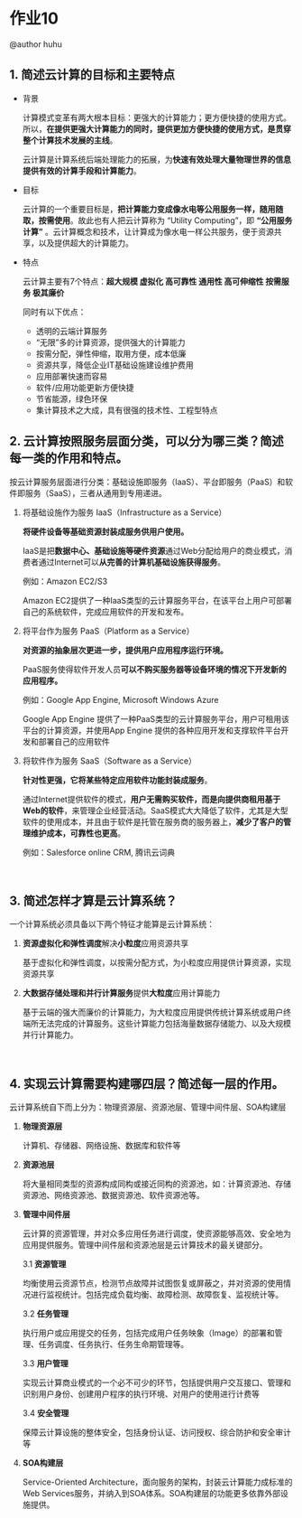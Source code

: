 # 作业10

@author huhu

## 1. 简述云计算的目标和主要特点

- 背景

    计算模式变革有两大根本目标：更强大的计算能力；更方便快捷的使用方式。所以，**在提供更强大计算能力的同时，提供更加方便快捷的使用方式，是贯穿整个计算技术发展的主线**。

    云计算是计算系统后端处理能力的拓展，为**快速有效处理大量物理世界的信息提供有效的计算手段和计算能力**。



- 目标

    云计算的一个重要目标是，**把计算能力变成像水电等公用服务一样，随用随取，按需使用**。故此也有人把云计算称为 “Utility Computing”，即 **“公用服务计算”** 。云计算概念和技术，让计算成为像水电一样公共服务，便于资源共享，以及提供超大的计算能力。



- 特点

    云计算主要有7个特点：**超大规模 虚拟化 高可靠性 通用性 高可伸缩性 按需服务 极其廉价**

    同时有以下优点：

    + 透明的云端计算服务
    + “无限”多的计算资源，提供强大的计算能力
    + 按需分配，弹性伸缩，取用方便，成本低廉
    + 资源共享，降低企业IT基础设施建设维护费用
    + 应用部署快速而容易
    + 软件/应用功能更新方便快捷
    + 节省能源，绿色环保
    + 集计算技术之大成，具有很强的技术性、工程型特点






## 2. 云计算按照服务层面分类，可以分为哪三类？简述每一类的作用和特点。

按云计算服务层面进行分类：基础设施即服务（IaaS）、平台即服务（PaaS）和软件即服务（SaaS），三者从通用到专用递进。

1. 将基础设施作为服务 IaaS（Infrastructure as a Service）

   **将硬件设备等基础资源封装成服务供用户使用。**

   IaaS是把**数据中心、基础设施等硬件资源**通过Web分配给用户的商业模式，消费者通过Internet可以**从完善的计算机基础设施获得服务**。

   例如：Amazon EC2/S3

    Amazon EC2提供了一种IaaS类型的云计算服务平台，在该平台上用户可部署自己的系统软件，完成应用软件的开发和发布。

2. 将平台作为服务 PaaS（Platform as a Service）

   **对资源的抽象层次更进一步，提供用户应用程序运行环境。**

   PaaS服务使得软件开发人员**可以不购买服务器等设备环境的情况下开发新的应用程序。**

   例如：Google App Engine, Microsoft Windows Azure

    Google App Engine 提供了一种PaaS类型的云计算服务平台，用户可租用该平台的计算资源，并使用App Engine 提供的各种应用开发和支撑软件平台开发和部署自己的应用软件

3. 将软件作为服务 SaaS（Software as a Service）

   **针对性更强，它将某些特定应用软件功能封装成服务**。

   通过Internet提供软件的模式，**用户无需购买软件，而是向提供商租用基于Web的软件**，来管理企业经营活动。SaaS模式大大降低了软件，尤其是大型软件的使用成本，并且由于软件是托管在服务商的服务器上，**减少了客户的管理维护成本，可靠性也更高**。

   例如：Salesforce online CRM, 腾讯云词典

   ​


## 3. 简述怎样才算是云计算系统？

一个计算系统必须具备以下两个特征才能算是云计算系统：

1. **资源虚拟化和弹性调度**解决**小粒度**应用资源共享

   基于虚拟化和弹性调度，以按需分配方式，为小粒度应用提供计算资源，实现资源共享

2. **大数据存储处理和并行计算服务**提供**大粒度**应用计算能力

   基于云端的强大而廉价的计算能力，为大粒度应用提供传统计算系统或用户终端所无法完成的计算服务。这些计算能力包括海量数据存储能力、以及大规模并行计算能力。

   ​


## 4. 实现云计算需要构建哪四层？简述每一层的作用。

云计算系统自下而上分为：物理资源层、资源池层、管理中间件层、SOA构建层

1. **物理资源层**

   计算机、存储器、网络设施、数据库和软件等

2. **资源池层**

   将大量相同类型的资源构成同构或接近同构的资源池，如：计算资源池、存储资源池、网络资源池、数据资源池、软件资源池等。

3. **管理中间件层**

   云计算的资源管理，并对众多应用任务进行调度，使资源能够高效、安全地为应用提供服务。管理中间件层和资源池层是云计算技术的最关键部分。

   3.1 **资源管理**

   均衡使用云资源节点，检测节点故障并试图恢复或屏蔽之，并对资源的使用情况进行监视统计。包括完成负载均衡、故障检测、故障恢复、监视统计等。

   3.2 **任务管理**

   执行用户或应用提交的任务，包括完成用户任务映象（Image）的部署和管理、任务调度、任务执行、任务生命期管理等。

   3.3 **用户管理**

   ​实现云计算商业模式的一个必不可少的环节，包括提供用户交互接口、管理和识别用户身份、创建用户程序的执行环境、对用户的使用进行计费等

   3.4 **安全管理**

   保障云计算设施的整体安全，包括身份认证、访问授权、综合防护和安全审计等

4. **SOA构建层**

   Service-Oriented Architecture，面向服务的架构，封装云计算能力成标准的Web Services服务，并纳入到SOA体系。SOA构建层的功能更多依靠外部设施提供。